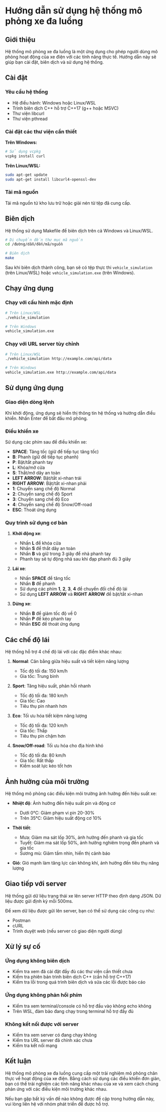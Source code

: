 # Hướng dẫn sử dụng hệ thống mô phỏng xe đa luồng

## Giới thiệu

Hệ thống mô phỏng xe đa luồng là một ứng dụng cho phép người dùng mô phỏng hoạt động của xe điện với các tính năng thực tế. Hướng dẫn này sẽ giúp bạn cài đặt, biên dịch và sử dụng hệ thống.

## Cài đặt

### Yêu cầu hệ thống

- Hệ điều hành: Windows hoặc Linux/WSL
- Trình biên dịch C++ hỗ trợ C++17 (g++ hoặc MSVC)
- Thư viện libcurl
- Thư viện pthread

### Cài đặt các thư viện cần thiết

**Trên Windows:**
```bash
# Sử dụng vcpkg
vcpkg install curl
```

**Trên Linux/WSL:**
```bash
sudo apt-get update
sudo apt-get install libcurl4-openssl-dev
```

### Tải mã nguồn

Tải mã nguồn từ kho lưu trữ hoặc giải nén từ tệp đã cung cấp.

## Biên dịch

Hệ thống sử dụng Makefile để biên dịch trên cả Windows và Linux/WSL.

```bash
# Di chuyển đến thư mục mã nguồn
cd /đường/dẫn/đến/mã/nguồn

# Biên dịch
make
```

Sau khi biên dịch thành công, bạn sẽ có tệp thực thi `vehicle_simulation` (trên Linux/WSL) hoặc `vehicle_simulation.exe` (trên Windows).

## Chạy ứng dụng

### Chạy với cấu hình mặc định

```bash
# Trên Linux/WSL
./vehicle_simulation

# Trên Windows
vehicle_simulation.exe
```

### Chạy với URL server tùy chỉnh

```bash
# Trên Linux/WSL
./vehicle_simulation http://example.com/api/data

# Trên Windows
vehicle_simulation.exe http://example.com/api/data
```

## Sử dụng ứng dụng

### Giao diện dòng lệnh

Khi khởi động, ứng dụng sẽ hiển thị thông tin hệ thống và hướng dẫn điều khiển. Nhấn Enter để bắt đầu mô phỏng.

### Điều khiển xe

Sử dụng các phím sau để điều khiển xe:

- **SPACE**: Tăng tốc (giữ để tiếp tục tăng tốc)
- **B**: Phanh (giữ để tiếp tục phanh)
- **P**: Bật/tắt phanh tay
- **L**: Khóa/mở cửa
- **S**: Thắt/mở dây an toàn
- **LEFT ARROW**: Bật/tắt xi-nhan trái
- **RIGHT ARROW**: Bật/tắt xi-nhan phải
- **1**: Chuyển sang chế độ Normal
- **2**: Chuyển sang chế độ Sport
- **3**: Chuyển sang chế độ Eco
- **4**: Chuyển sang chế độ Snow/Off-road
- **ESC**: Thoát ứng dụng

### Quy trình sử dụng cơ bản

1. **Khởi động xe**:
   - Nhấn **L** để khóa cửa
   - Nhấn **S** để thắt dây an toàn
   - Nhấn **B** và giữ trong 3 giây để nhả phanh tay
   - Phanh tay sẽ tự động nhả sau khi đạp phanh đủ 3 giây

2. **Lái xe**:
   - Nhấn **SPACE** để tăng tốc
   - Nhấn **B** để phanh
   - Sử dụng các phím **1**, **2**, **3**, **4** để chuyển đổi chế độ lái
   - Sử dụng **LEFT ARROW** và **RIGHT ARROW** để bật/tắt xi-nhan

3. **Dừng xe**:
   - Nhấn **B** để giảm tốc độ về 0
   - Nhấn **P** để kéo phanh tay
   - Nhấn **ESC** để thoát ứng dụng

## Các chế độ lái

Hệ thống hỗ trợ 4 chế độ lái với các đặc điểm khác nhau:

1. **Normal**: Cân bằng giữa hiệu suất và tiết kiệm năng lượng
   - Tốc độ tối đa: 150 km/h
   - Gia tốc: Trung bình

2. **Sport**: Tăng hiệu suất, phản hồi nhanh
   - Tốc độ tối đa: 180 km/h
   - Gia tốc: Cao
   - Tiêu thụ pin nhanh hơn

3. **Eco**: Tối ưu hóa tiết kiệm năng lượng
   - Tốc độ tối đa: 120 km/h
   - Gia tốc: Thấp
   - Tiêu thụ pin chậm hơn

4. **Snow/Off-road**: Tối ưu hóa cho địa hình khó
   - Tốc độ tối đa: 80 km/h
   - Gia tốc: Rất thấp
   - Kiểm soát lực kéo tốt hơn

## Ảnh hưởng của môi trường

Hệ thống mô phỏng các điều kiện môi trường ảnh hưởng đến hiệu suất xe:

- **Nhiệt độ**: Ảnh hưởng đến hiệu suất pin và động cơ
  - Dưới 0°C: Giảm phạm vi pin 20-30%
  - Trên 35°C: Giảm hiệu suất động cơ 10%

- **Thời tiết**:
  - Mưa: Giảm ma sát lốp 30%, ảnh hưởng đến phanh và gia tốc
  - Tuyết: Giảm ma sát lốp 50%, ảnh hưởng nghiêm trọng đến phanh và gia tốc
  - Sương mù: Giảm tầm nhìn, hiển thị cảnh báo

- **Gió**: Gió mạnh làm tăng lực cản không khí, ảnh hưởng đến tiêu thụ năng lượng

## Giao tiếp với server

Hệ thống gửi dữ liệu trạng thái xe lên server HTTP theo định dạng JSON. Dữ liệu được gửi định kỳ mỗi 500ms.

Để xem dữ liệu được gửi lên server, bạn có thể sử dụng các công cụ như:
- Postman
- cURL
- Trình duyệt web (nếu server có giao diện người dùng)

## Xử lý sự cố

### Ứng dụng không biên dịch

- Kiểm tra xem đã cài đặt đầy đủ các thư viện cần thiết chưa
- Kiểm tra phiên bản trình biên dịch C++ (cần hỗ trợ C++17)
- Kiểm tra lỗi trong quá trình biên dịch và sửa các lỗi được báo cáo

### Ứng dụng không phản hồi phím

- Kiểm tra xem terminal/console có hỗ trợ đầu vào không echo không
- Trên WSL, đảm bảo đang chạy trong terminal hỗ trợ đầy đủ

### Không kết nối được với server

- Kiểm tra xem server có đang chạy không
- Kiểm tra URL server đã chính xác chưa
- Kiểm tra kết nối mạng

## Kết luận

Hệ thống mô phỏng xe đa luồng cung cấp một trải nghiệm mô phỏng chân thực về hoạt động của xe điện. Bằng cách sử dụng các điều khiển đơn giản, bạn có thể trải nghiệm các tính năng khác nhau của xe và xem cách chúng phản ứng với các điều kiện môi trường khác nhau.

Nếu bạn gặp bất kỳ vấn đề nào không được đề cập trong hướng dẫn này, vui lòng liên hệ với nhóm phát triển để được hỗ trợ.
